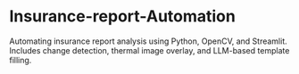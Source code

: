 # Insurance-report-Automation
Automating insurance report analysis using Python, OpenCV, and Streamlit. Includes change detection, thermal image overlay, and LLM-based template filling.
